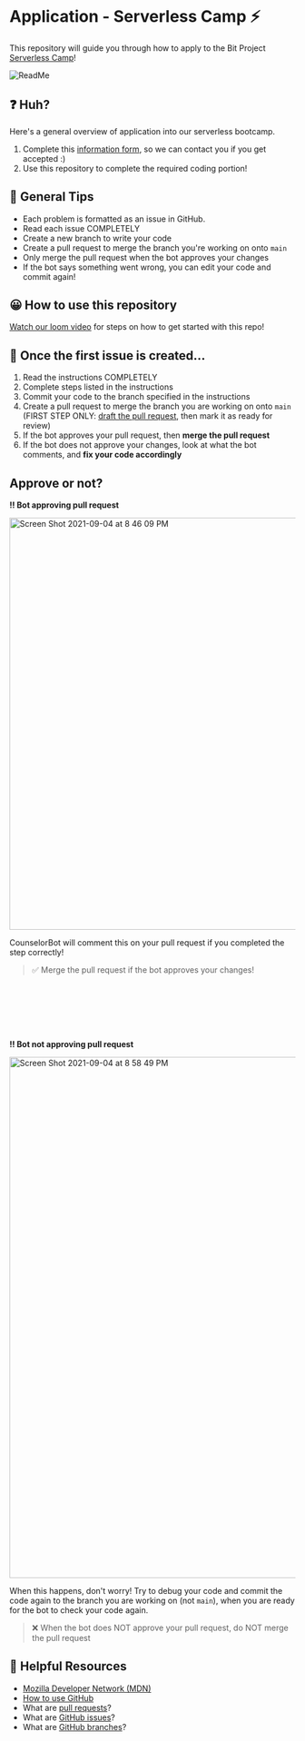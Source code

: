 # Application - Serverless Camp ⚡


This repository will guide you through how to apply to the Bit Project [Serverless Camp](https://www.bitproject.org/serverless)!

![ReadMe](https://user-images.githubusercontent.com/62436772/153479288-69bd4c88-0e09-4d86-a85f-88e891a0cba3.png)

## ❓ Huh? 
Here's a general overview of application into our serverless bootcamp.
1. Complete this [information form](https://jkfr7wbzytt.typeform.com/serverless-camp), so we can contact you if you get accepted :)
2. Use this repository to complete the required coding portion!

## 🌟 General Tips
- Each problem is formatted as an issue in GitHub. 
- Read each issue COMPLETELY
- Create a new branch to write your code
- Create a pull request to merge the branch you're working on onto `main`
- Only merge the pull request when the bot approves your changes
- If the bot says something went wrong, you can edit your code and commit again!

## 😀 How to use this repository
[Watch our loom video](https://www.loom.com/share/7edcdb4f60a443ebbad80d2e7b962deb) for steps on how to get started with this repo!

<!-- 1. Click the green button in the upper-right corner with the text `Use this template`
2. Name your repository something interesting, such as `bitprj-is-the-best`
3. Wait for about 20 seconds for the repository to be created
4. Click into the `Issues` tab
5. Click `New issue`
6. Choose the `🚀 Start Course` issue, and click `Get started`
7. Click `Submit new issue`
8. Click on the `Issues` tab again to refresh the page
9. Click into the first issue, and get started :) -->

## 📝 Once the first issue is created...
1. Read the instructions COMPLETELY
2. Complete steps listed in the instructions
3. Commit your code to the branch specified in the instructions
4. Create a pull request to merge the branch you are working on onto `main` (FIRST STEP ONLY: [draft the pull request](https://docs.github.com/en/github/collaborating-with-pull-requests/proposing-changes-to-your-work-with-pull-requests/creating-a-pull-request), then mark it as ready for review)
5. If the bot approves your pull request, then **merge the pull request**
6. If the bot does not approve your changes, look at what the bot comments, and **fix your code accordingly**


## Approve or not?

**‼️ Bot approving pull request**

<img width="726" alt="Screen Shot 2021-09-04 at 8 46 09 PM" src="https://user-images.githubusercontent.com/62436772/132111402-075c9444-2f50-4be4-973f-e7c50cc04bd3.png">

CounselorBot will comment this on your pull request if you completed the step correctly!

> ✅ Merge the pull request if the bot approves your changes!

<br />
<br />
<br />
<br />
<br />

**‼️ Bot not approving pull request**

<img width="918" alt="Screen Shot 2021-09-04 at 8 58 49 PM" src="https://user-images.githubusercontent.com/62436772/132111552-355379c2-adc1-4cbb-acf9-f9919c5ab55e.png">

When this happens, don't worry! Try to debug your code and commit the code again to the branch you are working on (not `main`), when you are ready for the bot to check your code again. 

> ❌ When the bot does NOT approve your pull request, do NOT merge the pull request




## 📖 Helpful Resources
- [Mozilla Developer Network (MDN)](https://developer.mozilla.org/en-US/docs/Web/JavaScript)
- [How to use GitHub](https://www.youtube.com/watch?v=PQsJR8ci3J0)
- What are [pull requests](https://docs.github.com/en/github/collaborating-with-pull-requests/proposing-changes-to-your-work-with-pull-requests/about-pull-requests#:~:text=Pull%20requests%20let%20you%20tell,merged%20into%20the%20base%20branch.)?
- What are [GitHub issues](https://guides.github.com/features/issues/)?
- What are [GitHub branches](https://docs.github.com/en/github/collaborating-with-pull-requests/proposing-changes-to-your-work-with-pull-requests/about-branches)?
